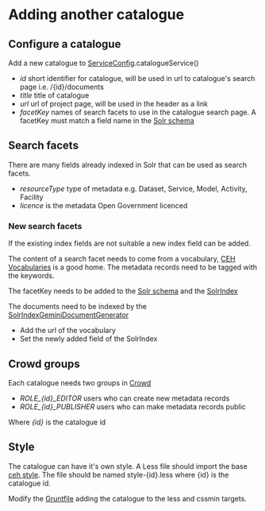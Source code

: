 
# Adding another catalogue

## Configure a catalogue

Add a new catalogue to [ServiceConfig](java/src/main/java/uk/ac/ceh/gateway/catalogue/config/ServiceConfig.java).catalogueService()

- *id* short identifier for catalogue, will be used in url to catalogue's search page i.e. /{id}/documents
- *title* title of catalogue
- *url* url of project page, will be used in the header as a link
- *facetKey* names of search facets to use in the catalogue search page. A facetKey must match a field name in the [Solr schema](solr/config/documents/conf/schema.xml)

## Search facets
There are many fields already indexed in Solr that can be used as search facets.

- *resourceType* type of metadata e.g. Dataset, Service, Model, Activity, Facility
- *licence* is the metadata Open Government licenced

### New search facets

If the existing index fields are not suitable a new index field can be added.

The content of a search facet needs to come from a vocabulary,  [CEH Vocabularies](http://vocabs.ceh.ac.uk/) is a good home.
The metadata records need to be tagged with the keywords.

The facetKey needs to be added to the [Solr schema](solr/config/documents/conf/schema.xml) and the  [SolrIndex](java/src/main/java/uk/ac/ceh/gateway/catalogue/indexing/SolrIndex.java)

The documents need to be indexed by the [SolrIndexGeminiDocumentGenerator](java/src/main/java/uk/ac/ceh/gateway/catalogue/indexing/SolrIndexGeminiDocumentGenerator.java) 

- Add the url of the vocabulary
- Set the newly added field of the SolrIndex


## Crowd groups

Each catalogue needs two groups in [Crowd](https://crowd.ceh.ac.uk)

- *ROLE_{id}_EDITOR* users who can create new metadata records
- *ROLE_{id}_PUBLISHER* users who can make metadata records public

Where *{id}* is the catalogue id

## Style

The catalogue can have it's own style. A Less file should import the base [ceh style](web/src/less/style-ceh.less). The file should be named style-{id}.less where {id} is the catalogue id.

Modify the [Gruntfile](web/src/Gruntfile.coffee) adding the catalogue to the less and cssmin targets.